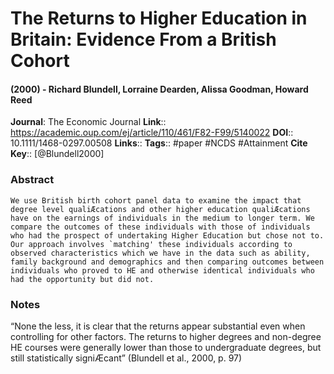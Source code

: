 # The Returns to Higher Education in Britain: Evidence From a British Cohort
#### (2000) - Richard Blundell, Lorraine Dearden, Alissa Goodman, Howard Reed
**Journal**: The Economic Journal
**Link**:: https://academic.oup.com/ej/article/110/461/F82-F99/5140022
**DOI**:: 10.1111/1468-0297.00508
**Links**:: 
**Tags**:: #paper #NCDS #Attainment 
**Cite Key**:: [@Blundell2000]

### Abstract

```
We use British birth cohort panel data to examine the impact that degree level qualiÆcations and other higher education qualiÆcations have on the earnings of individuals in the medium to longer term. We compare the outcomes of these individuals with those of individuals who had the prospect of undertaking Higher Education but chose not to. Our approach involves `matching' these individuals according to observed characteristics which we have in the data such as ability, family background and demographics and then comparing outcomes between individuals who proved to HE and otherwise identical individuals who had the opportunity but did not.
```

### Notes

“None the less, it is clear that the returns appear substantial even when controlling for other factors. The returns to higher degrees and non-degree HE courses were generally lower than those to undergraduate degrees, but still statistically signiÆcant” (Blundell et al., 2000, p. 97)